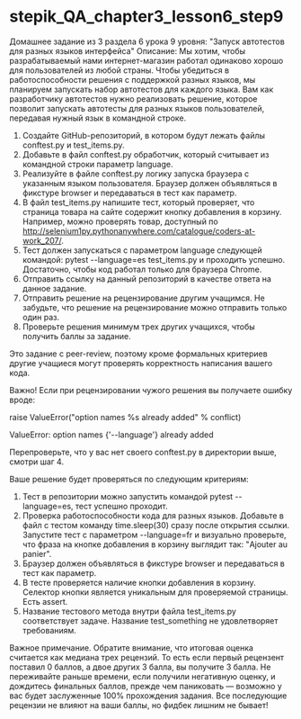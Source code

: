 # stepik_QA_chapter3_lesson6_step9

Домашнее задание из 3 раздела 6 урока 9 уровня:
"Запуск автотестов для разных языков интерфейса"
Описание:
Мы хотим, чтобы разрабатываемый нами интернет-магазин работал одинаково хорошо для пользователей из любой страны. 
Чтобы убедиться в работоспособности решения с поддержкой разных языков, мы планируем запускать набор автотестов 
для каждого языка. Вам как разработчику автотестов нужно реализовать решение, которое позволит запускать автотесты 
для разных языков пользователей, передавая нужный язык в командной строке.

   1. Создайте GitHub-репозиторий, в котором будут лежать файлы conftest.py и test_items.py.
   2. Добавьте в файл conftest.py обработчик, который считывает из командной строки параметр language.
   3. Реализуйте в файле conftest.py логику запуска браузера с указанным языком пользователя. Браузер должен 
    объявляться в фикстуре browser и передаваться в тест как параметр.
   4. В файл test_items.py напишите тест, который проверяет, что страница товара на сайте содержит кнопку добавления 
    в корзину. Например, можно проверять товар, 
    доступный по http://selenium1py.pythonanywhere.com/catalogue/coders-at-work_207/.
   5. Тест должен запускаться с параметром language следующей командой:
     pytest --language=es test_items.py
    и проходить успешно. Достаточно, чтобы код работал только для браузера Сhrome.
   6. Отправить ссылку на данный репозиторий в качестве ответа на данное задание.
   7. Отправить решение на рецензирование другим учащимся. Не забудьте, что решение 
     на рецензирование можно отправить только один раз.
   8. Проверьте решения минимум трех других учащихся, чтобы получить баллы за задание.

Это задание с peer-review, поэтому кроме формальных критериев другие учащиеся 
могут проверять корректность написания вашего кода. 

Важно! Если при рецензировании чужого решения вы получаете ошибку вроде: 

raise ValueError("option names %s already added" % conflict)

ValueError: option names {'--language'} already added

Перепроверьте, что у вас нет своего conftest.py в директории выше, смотри шаг 4.

Ваше решение будет проверяться по следующим критериям:

   1. Тест в репозитории можно запустить командой pytest --language=es, тест успешно проходит.
   2. Проверка работоспособности кода для разных языков. Добавьте в файл с тестом команду time.sleep(30) 
    сразу после открытия ссылки. Запустите тест с параметром --language=fr и визуально проверьте, что фраза 
    на кнопке добавления в корзину выглядит так: "Ajouter au panier".
   3. Браузер должен объявляться в фикстуре browser и передаваться в тест как параметр.
   4. В тесте проверяется наличие кнопки добавления в корзину. Селектор кнопки является уникальным для 
    проверяемой страницы. Есть assert.
   5. Название тестового метода внутри файла test_items.py соответствует задаче. 
    Название test_something не удовлетворяет требованиям.

Важное примечание. Обратите внимание, что итоговая оценка считается как медиана трех рецензий. 
То есть если первый рецензент поставил 0 баллов, а двое других 3 балла, вы получите 3 балла. 
Не переживайте раньше времени, если получили негативную оценку, и дождитесь финальных баллов, 
прежде чем паниковать — возможно у вас будет заслуженные 100% прохождения задания. Все последующие 
рецензии не влияют на ваши баллы, но фидбек лишним не бывает! 


